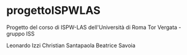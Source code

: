 # progettoISPWLAS
Progetto del corso di ISPW-LAS dell'Università di Roma Tor Vergata - gruppo ISS

Leonardo Izzi
Christian Santapaola
Beatrice Savoia
